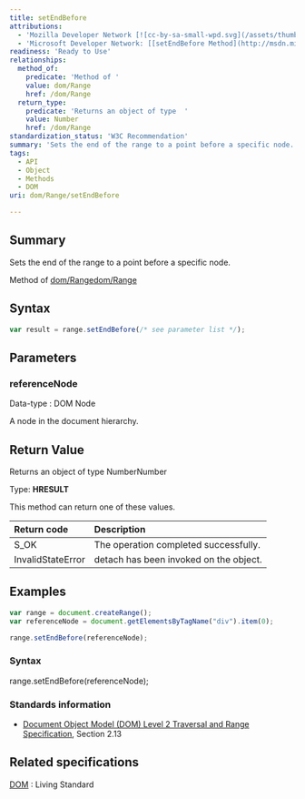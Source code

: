 ```yaml
---
title: setEndBefore
attributions:
  - 'Mozilla Developer Network [![cc-by-sa-small-wpd.svg](/assets/thumb/8/8c/cc-by-sa-small-wpd.svg/120px-cc-by-sa-small-wpd.svg.png)](http://creativecommons.org/licenses/by-sa/3.0/us/): [[Range.setEndBefore](https://developer.mozilla.org/en-US/docs/Web/API/Range.setEndBefore) Article]'
  - 'Microsoft Developer Network: [[setEndBefore Method](http://msdn.microsoft.com/en-us/library/ie/ff975450(v=vs.85).aspx) Article]'
readiness: 'Ready to Use'
relationships:
  method_of:
    predicate: 'Method of '
    value: dom/Range
    href: /dom/Range
  return_type:
    predicate: 'Returns an object of type  '
    value: Number
    href: /dom/Range
standardization_status: 'W3C Recommendation'
summary: 'Sets the end of the range to a point before a specific node.'
tags:
  - API
  - Object
  - Methods
  - DOM
uri: dom/Range/setEndBefore

---
```

## <span>Summary</span>

Sets the end of the range to a point before a specific node.

Method of [dom/Range](/dom/Range)[dom/Range](/dom/Range)

## <span>Syntax</span>

``` js
var result = range.setEndBefore(/* see parameter list */);
```

## <span>Parameters</span>

### <span>referenceNode</span>

 Data-type
:   DOM Node

 A node in the document hierarchy.

## <span>Return Value</span>

Returns an object of type NumberNumber

Type: **HRESULT**

This method can return one of these values.

|Return code|Description|
|:----------|:----------|
|S\_OK|The operation completed successfully.|
|InvalidStateError|detach has been invoked on the object.|

## <span>Examples</span>

``` js
var range = document.createRange();
var referenceNode = document.getElementsByTagName("div").item(0);

range.setEndBefore(referenceNode);
```

### <span>Syntax</span>

range.setEndBefore(referenceNode);

### <span>Standards information</span>

-   [Document Object Model (DOM) Level 2 Traversal and Range Specification](http://go.microsoft.com/fwlink/p/?linkid=182712), Section 2.13

## <span>Related specifications</span>

[DOM](http://dom.spec.whatwg.org/#dom-range-setendbefore)
:   Living Standard
